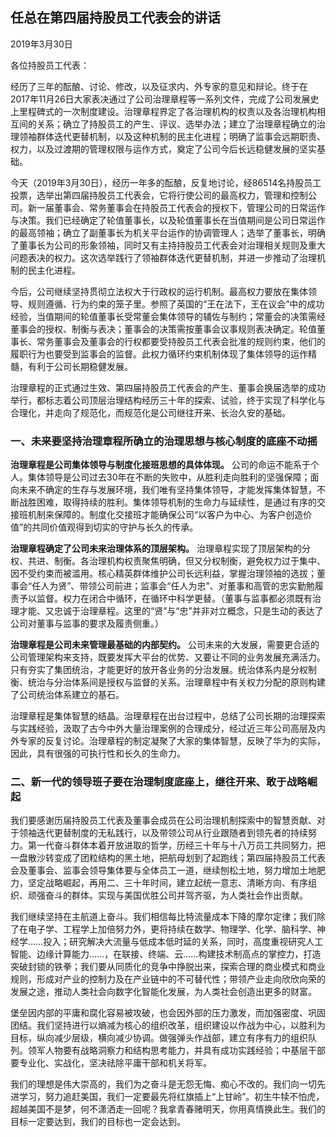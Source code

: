 ## 任总在第四届持股员工代表会的讲话

2019年3月30日

各位持股员工代表：

经历了三年的酝酿、讨论、修改，以及征求内、外专家的意见和辩论。终于在2017年11月26日大家表决通过了公司治理章程等一系列文件，完成了公司发展史上里程碑式的一次制度建设。治理章程界定了各治理机构的权责以及各治理机构相互间的关系；确立了持股员工的产生、评议、选举办法；建立了治理章程确立的治理领袖群体迭代更替机制，以及这种机制的民主化进程；明确了监事会远期职责、权力，以及过渡期的管理权限与运作方式，奠定了公司今后长远稳健发展的坚实基础。

今天（2019年3月30日），经历一年多的酝酿，反复地讨论，经86514名持股员工投票，选举出第四届持股员工代表会，它将行使公司的最高权力，管理和控制公司。新一届董事会、常务董事会在持股员工代表会的授权下，管理公司的日常运作与决策。我们已经确定了轮值董事长，以及轮值董事长在当值期间是公司日常运作的最高领袖；确立了副董事长为机关平台运作的协调管理人；选举了董事长，明确了董事长为公司的形象领袖，同时又有主持持股员工代表会对治理相关规则及重大问题表决的权力。这次选举践行了领袖群体迭代更替机制，并进一步推动了治理机制的民主化进程。

今后，公司继续坚持贯彻立法权大于行政权的运行机制。最高权力要放在集体领导、规则遵循、行为约束的笼子里。参照了英国的“王在法下，王在议会”中的成功经验，当值期间的轮值董事长受常董会集体领导的辅佐与制约；常董会的决策需经董事会的授权、制衡与表决；董事会的决策需按董事会议事规则表决确定。轮值董事长、常务董事会及董事会的行权都要受持股员工代表会批准的规则约束，他们的履职行为也要受到监事会的监督。此权力循环约束机制体现了集体领导的运作精髓，有利于公司长期稳健发展。

治理章程的正式通过生效、第四届持股员工代表会的产生、董事会换届选举的成功举行，都标志着公司顶层治理结构经历三十年的探索、试验，终于实现了科学化与合理化，并走向了规范化，而规范化是公司继往开来、长治久安的基础。



### 一、未来要坚持治理章程所确立的治理思想与核心制度的底座不动摇

**治理章程是公司集体领导与制度化接班思想的具体体现。** 公司的命运不能系于个人。集体领导是公司过去30年在不断的失败中，从胜利走向胜利的坚强保障；面向未来不确定的生存与发展环境，我们唯有坚持集体领导，才能发挥集体智慧，不断战胜困难，取得持续的胜利。集体领导机制的生命力与延续性，是通过有序的交接班机制来保障的。制度化交接班才能确保公司“以客户为中心、为客户创造价值”的共同价值观得到切实的守护与长久的传承。

**治理章程确定了公司未来治理体系的顶层架构。** 治理章程实现了顶层架构的分权、共进、制衡。各治理机构权责聚焦明确，但又分权制衡，避免权力过于集中、因不受约束而被滥用。核心精英群体维护公司长远利益，掌握治理领袖的选拔；董事会“任人为贤”、带领公司前进；监事会“任人为忠”、对董事和高管的忠实勤勉履责予以监督。权力在闭合中循环，在循环中科学更替。（董事与监事都必须既有治理才能、又忠诚于治理章程。这里的“贤”与“忠”并非对立概念，只是生动的表达了公司对董事与监事的要求及履责侧重。）

**治理章程是公司未来管理最基础的内部契约。** 公司未来的大发展，需要更合适的公司管理架构来支持，既要发挥大平台的优势、又要让不同的业务发展充满活力。只有夯实了集团统治，才能更好的放开各业务的分治发展。统治体系内是分权制衡、统治与分治体系间是授权与监督的关系。治理章程中有关权力分配的原则构建了公司统治体系建立的基石。

治理章程是集体智慧的结晶。治理章程在出台过程中，总结了公司长期的治理探索与实践经验，汲取了古今中外大量治理案例的合理成分，经过近三年公司高层及内外专家的反复讨论。治理章程的制定凝聚了大家的集体智慧，反映了华为的实际，因此，具有很强的可执行性和长久的生命力。



### 二、新一代的领导班子要在治理制度底座上，继往开来、敢于战略崛起

我们要感谢历届持股员工代表及董事会成员在公司治理机制探索中的智慧贡献、对于领袖迭代更替制度的无私践行，以及带领公司从行业跟随者到领先者的持续努力。第一代奋斗群体本着开放进取的哲学，历经三十年与十八万员工共同努力，把一盘散沙转变成了团粒结构的黑土地，把航母划到了起跑线；第四届持股员工代表会及董事会、监事会领导集体要与全体员工一道，继续刨松土地，努力增加土地肥力，坚定战略崛起，再用二、三十年时间，建立起统一意志、清晰方向、有序组织、顽强奋斗的群体。实现与美国优胜公司并驾齐驱，为人类社会作出贡献。

我们继续坚持在主航道上奋斗。我们相信每比特流量成本下降的摩尔定律；我们除了在电子学、工程学上加倍努力外，更将持续在数学、物理学、化学、脑科学、神经学……投入；研究解决大流量与低成本低时延的关系，同时，高度重视研究人工智能、边缘计算能力……，在联接、终端、云……构建技术制高点的掌控力，打造突破封锁的铁拳；我们要从同质化的竞争中挣脱出来，探索合理的商业模式和商业规则，形成对产业的控制力及在产业链中的不可替代性；带领产业走向欣欣向荣的发展之途，推动人类社会向数字化智能化发展，为人类社会创造出更多的财富。

堡垒因内部的平庸和腐化容易被攻破，也会因外部的压力激发，而加强密度、巩固团结。我们坚持进行以熵减为核心的组织改革，组织建设以作战为中心，以胜利为目标，纵向减少层级，横向减少协调。做强弹头作战部，建立有序有力的组织队列。领军人物要有战略洞察力和结构思考能力，并具有成功实践经验；中基层干部要专业化、实战化，坚决祛除平庸干部和机关将军。

我们的理想是伟大崇高的，我们为之奋斗是无怨无悔、痴心不改的。我们向一切先进学习，努力追赶美国，我们一定要最先将红旗插上“上甘岭”。初生牛犊不怕虎，超越美国不是梦，何不潇洒走一回呢？我拿青春赌明天，你用真情换此生。我们的目标一定要达到，我们的目标也一定会达到。
